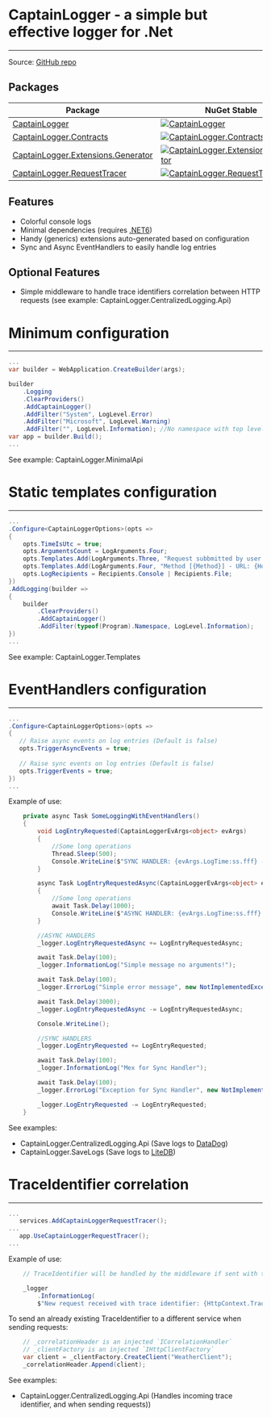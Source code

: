 CaptainLogger - a simple but effective logger for .Net
======================================================

------------------------------------------------------------------
Source: [GitHub repo](https://github.com/ceccomil/captain-logger/)

Packages
--------
| Package | NuGet Stable | NuGet Pre-release | Downloads |
| ------- | ------------ | ----------------- | --------- | 
| [CaptainLogger](https://www.nuget.org/packages/CaptainLogger/) | [![CaptainLogger](https://img.shields.io/nuget/v/CaptainLogger.svg)](https://www.nuget.org/packages/CaptainLogger/) | [![CaptainLogger](https://img.shields.io/nuget/vpre/CaptainLogger.svg)](https://www.nuget.org/packages/CaptainLogger/) | [![CaptainLogger](https://img.shields.io/nuget/dt/CaptainLogger.svg)](https://www.nuget.org/packages/CaptainLogger/) |
| [CaptainLogger.Contracts](https://www.nuget.org/packages/CaptainLogger.Contracts/) | [![CaptainLogger.Contracts](https://img.shields.io/nuget/v/CaptainLogger.Contracts.svg)](https://www.nuget.org/packages/CaptainLogger.Contracts/) | [![CaptainLogger.Contracts](https://img.shields.io/nuget/vpre/CaptainLogger.Contracts.svg)](https://www.nuget.org/packages/CaptainLogger.Contracts/) | [![CaptainLogger.Contracts](https://img.shields.io/nuget/dt/CaptainLogger.Contracts.svg)](https://www.nuget.org/packages/CaptainLogger.Contracts/) |
| [CaptainLogger.Extensions.Generator](https://www.nuget.org/packages/CaptainLogger.Extensions.Generator/) | [![CaptainLogger.Extensions.Generator](https://img.shields.io/nuget/v/CaptainLogger.Extensions.Generator.svg)](https://www.nuget.org/packages/CaptainLogger.Extensions.Generator/) | [![CaptainLogger.Extensions.Generator](https://img.shields.io/nuget/vpre/CaptainLogger.Extensions.Generator.svg)](https://www.nuget.org/packages/CaptainLogger.Extensions.Generator/) | [![CaptainLogger.Extensions.Generator](https://img.shields.io/nuget/dt/CaptainLogger.Extensions.Generator.svg)](https://www.nuget.org/packages/CaptainLogger.Extensions.Generator/) |
| [CaptainLogger.RequestTracer](https://www.nuget.org/packages/CaptainLogger.RequestTracer/) | [![CaptainLogger.RequestTracer](https://img.shields.io/nuget/v/CaptainLogger.RequestTracer.svg)](https://www.nuget.org/packages/CaptainLogger.RequestTracer/) | [![CaptainLogger.RequestTracer](https://img.shields.io/nuget/vpre/CaptainLogger.RequestTracer.svg)](https://www.nuget.org/packages/CaptainLogger.RequestTracer/) | [![CaptainLogger.RequestTracer](https://img.shields.io/nuget/dt/CaptainLogger.RequestTracer.svg)](https://www.nuget.org/packages/CaptainLogger.RequestTracer/) |

Features
--------
- Colorful console logs
- Minimal dependencies (requires [.NET6](https://github.com/dotnet/core/blob/main/release-notes/6.0/6.0.1/6.0.1.md?WT.mc_id=dotnet-35129-website))
- Handy (generics) extensions auto-generated based on configuration
- Sync and Async EventHandlers to easily handle log entries

Optional Features
-------------------
- Simple middleware to handle trace identifiers correlation between HTTP requests (see example: CaptainLogger.CentralizedLogging.Api)

Minimum configuration
=====================================
-------------------------------------

```csharp
...
var builder = WebApplication.CreateBuilder(args);

builder
    .Logging
    .ClearProviders()
    .AddCaptainLogger()
    .AddFilter("System", LogLevel.Error)
    .AddFilter("Microsoft", LogLevel.Warning)
    .AddFilter("", LogLevel.Information); //No namespace with top level statements
var app = builder.Build();
...
```
See example: CaptainLogger.MinimalApi

Static templates configuration
=====================================
-------------------------------------

```csharp
...
.Configure<CaptainLoggerOptions>(opts =>
{
    opts.TimeIsUtc = true;
    opts.ArgumentsCount = LogArguments.Four;
    opts.Templates.Add(LogArguments.Three, "Request subbmitted by user id {UserId}, of department [{DepId}] - client id {ClientId}");
    opts.Templates.Add(LogArguments.Four, "Method [{Method}] - URL: {Hostname}:{Port} - status code returned: {StatusCode}");
    opts.LogRecipients = Recipients.Console | Recipients.File;
})
.AddLogging(builder =>
{
    builder
        .ClearProviders()
        .AddCaptainLogger()
        .AddFilter(typeof(Program).Namespace, LogLevel.Information);
})
...
```
See example: CaptainLogger.Templates

EventHandlers configuration
=====================================
-------------------------------------

```csharp
...
.Configure<CaptainLoggerOptions>(opts =>
{
   // Raise async events on log entries (Default is false)
   opts.TriggerAsyncEvents = true;
   
   // Raise sync events on log entries (Default is false)
   opts.TriggerEvents = true;
})
...
```

Example of use:
```csharp
    private async Task SomeLoggingWithEventHandlers()
    {
        void LogEntryRequested(CaptainLoggerEvArgs<object> evArgs)
        {
            //Some long operations
            Thread.Sleep(500);
            Console.WriteLine($"SYNC HANDLER: {evArgs.LogTime:ss.fff} - {evArgs.State}");
        }

        async Task LogEntryRequestedAsync(CaptainLoggerEvArgs<object> evArgs)
        {
            //Some long operations
            await Task.Delay(1000);
            Console.WriteLine($"ASYNC HANDLER: {evArgs.LogTime:ss.fff} - {evArgs.State}");
        }

        //ASYNC HANDLERS
        _logger.LogEntryRequestedAsync += LogEntryRequestedAsync;

        await Task.Delay(100);
        _logger.InformationLog("Simple message no arguments!");

        await Task.Delay(100);
        _logger.ErrorLog("Simple error message", new NotImplementedException("Test Exception"));

        await Task.Delay(3000);
        _logger.LogEntryRequestedAsync -= LogEntryRequestedAsync;

        Console.WriteLine();

        //SYNC HANDLERS
        _logger.LogEntryRequested += LogEntryRequested;

        await Task.Delay(100);
        _logger.InformationLog("Mex for Sync Handler");

        await Task.Delay(100);
        _logger.ErrorLog("Exception for Sync Handler", new NotImplementedException("Test Exception"));

        _logger.LogEntryRequested -= LogEntryRequested;
    }
```
See examples:
- CaptainLogger.CentralizedLogging.Api (Save logs to [DataDog](https://www.datadoghq.com))
- CaptainLogger.SaveLogs (Save logs to [LiteDB](https://github.com/mbdavid/LiteDB))

TraceIdentifier correlation
=====================================
-------------------------------------

```csharp
...
   services.AddCaptainLoggerRequestTracer();
...
   app.UseCaptainLoggerRequestTracer();
...
```

Example of use:
```csharp
    // TraceIdentifier will be handled by the middleware if sent with the specific header in the request.

    _logger
        .InformationLog(
        $"New request received with trace identifier: {HttpContext.TraceIdentifier}");
```

To send an already existing TraceIdentifier to a different service when sending requests:
```csharp
    // _correlationHeader is an injected `ICorrelationHandler`
    // _clientFactory is an injected `IHttpClientFactory`
    var client = _clientFactory.CreateClient("WeatherClient");
    _correlationHeader.Append(client);
```
See examples:
- CaptainLogger.CentralizedLogging.Api (Handles incoming trace identifier, and when sending requests))
